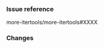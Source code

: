 ### Issue reference
<!-- If you're adding a new feature, please make an issue first -->
<!-- If you're fixing a trivial bug (e.g. a typo) you need not make an issue first -->
<!-- If you're fixing a non-trivial bug, please go ahead and make an issue first -->
more-itertools/more-itertools#XXXX

### Changes
